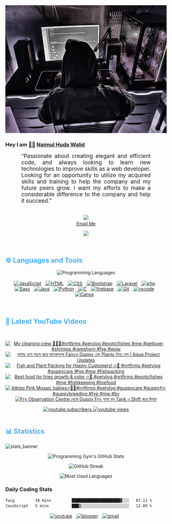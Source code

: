 <!-- ![github_cover_banner](https://www.digitalsolutionservices.com/img/services/web%20development.gif)-->

<div align="center" style="display:block;">
    <img height="400px" width="100%" alt="github cover banner" src="https://raw.githubusercontent.com/NaimulHudaWalid/NaimulHudaWalid/main/272276268_3114779035434264_920860974401480824_n.jpg"/> 
</div>

### Hey I am [👨🏻‍][facebook] [Naimul Huda Walid][youtube]



<p align:"center" style="text-align: justify; margin: 0 50px; font-size: 17px;" >
   “Passionate about creating elegant and efficient code, and always looking to learn new technologies to improve skills as a web developer. Looking for an opportunity to utilize my acquired skills and training to help the company and my future peers grow. I want my efforts to make a considerable difference to the company and help it succeed.”
<br>
<br>
<div align="center">

![](https://visitor-badge.glitch.me/badge?page_id=NaimulHudaWalid)
    <br />
[Email Me](mailto:dev.naimulhuda@gmail.com)
</div>
</p>
<!-- Typing SVG by DenverCoder1 - https://github.com/DenverCoder1/readme-typing-svg -->
<p align="center">
<!--   <a href="https://github.com/DenverCoder1/readme-typing-svg"> -->
    <img src="https://readme-typing-svg.herokuapp.com?color=E22FE4&width=380&height=45&lines=Open-Source+Enthusiast;Learning+In+Public;Empowering+Others;Nice+To+Meet+You+...&center=true"></a>

</p>
<br>
<!-- Languages and Tools -->

<h2 style="color: #44AEFB">⚙️ Languages and Tools</h2>
<div align="center" style="display:block;">
    <img width="100px" alt="Programming Languages" src="https://user-images.githubusercontent.com/78341798/194531121-47b0119a-ce00-439d-b586-125f86acb098.png"/> 
</div>
<br>   
<!-- Icons Resources -->
<!-- https://devicon.dev/ -->
<!-- https://cdn.jsdelivr.net/npm/simple-icons@v3/icons/ -->
<div align="center">
  <a href="https://developer.mozilla.org/en-US/docs/Web/JavaScript" target="_blank" rel="noreferrer">
      <img  alt="JavaScript" height="50px" style="padding-right:10px;" src="https://cdn.jsdelivr.net/gh/devicons/devicon/icons/javascript/javascript-plain.svg"/>
  </a>
  
 
  <a href="https://developer.mozilla.org/en-US/docs/Web/HTML" target="_blank" rel="noreferrer">
      <img  alt="HTML" height="50px" style="padding-right:10px;" src="https://cdn.jsdelivr.net/gh/devicons/devicon/icons/html5/html5-original.svg"/>
  </a>
  <a href="https://developer.mozilla.org/en-US/docs/Web/CSS" target="_blank" rel="noreferrer">
      <img  alt="CSS" height="50px" style="padding-right:10px;" src="https://cdn.jsdelivr.net/gh/devicons/devicon/icons/css3/css3-original.svg"/>
  </a>
  <a href="https://getbootstrap.com/" target="_blank" rel="noreferrer">
      <img  alt="Bootstrap" height="50px" style="padding-right:10px;" src="https://cdn.jsdelivr.net/gh/devicons/devicon/icons/bootstrap/bootstrap-original.svg"/>
  </a> 
  <a href="https://laravel.com/" target="_blank" rel="noreferrer">
      <img  alt="Laravel" height="50px" style="padding-right:10px;" src="https://cdn.jsdelivr.net/gh/devicons/devicon/icons/laravel/laravel-plain.svg"/>
  </a>
  <a href="https://www.php.net/" target="_blank" rel="noreferrer">
      <img  alt="php" height="50px" style="padding-right:10px;" src="https://cdn.jsdelivr.net/gh/devicons/devicon/icons/php/php-original.svg"/>
  </a>
  <a href="https://sass-lang.com/" target="_blank" rel="noreferrer">
      <img  alt="Sass" height="50px" style="padding-right:10px;" src="https://cdn.jsdelivr.net/gh/devicons/devicon/icons/sass/sass-original.svg"/>
  </a>
  <a href="https://www.java.com/en/" target="_blank" rel="noreferrer">
      <img  alt="Java" height="50px" style="padding-right:10px;" src="https://cdn.jsdelivr.net/gh/devicons/devicon/icons/java/java-original.svg"/>
  </a>    
  <a href="https://www.python.org/" target="_blank" rel="noreferrer">
      <img  alt="Python" height="50px" style="padding-right:10px;" src="https://cdn.jsdelivr.net/gh/devicons/devicon/icons/python/python-original.svg"/>
  </a>
  <a href="https://www.cprogramming.com/" target="_blank" rel="noreferrer">
      <img  alt="C" height="50px" style="padding-right:10px;" src="https://cdn.jsdelivr.net/gh/devicons/devicon/icons/c/c-original.svg"/>
  </a>
  
  <a href="https://firebase.google.com/" target="_blank" rel="noreferrer">
      <img  alt="firebase" height="50px" style="padding-right:10px;" src="https://cdn.jsdelivr.net/gh/devicons/devicon/icons/firebase/firebase-plain.svg"/>
  </a>
 
  <a href="https://git-scm.com/" target="_blank" rel="noreferrer">
      <img  alt="Git" height="50px" style="padding-right:10px;" src="https://cdn.jsdelivr.net/gh/devicons/devicon/icons/git/git-original.svg"/>
  </a>
  
  <a href="https://code.visualstudio.com/" target="_blank" rel="noreferrer">
      <img  alt="vscode" height="50px" style="padding-right:10px;"src="https://cdn.jsdelivr.net/gh/devicons/devicon/icons/vscode/vscode-original.svg"/>
  </a>
  <a href="https://www.canva.com/" target="_blank" rel="noreferrer">
      <img  alt="Canva" height="50px" style="padding-right:10px;" src="https://cdn.jsdelivr.net/gh/devicons/devicon/icons/canva/canva-original.svg"/> 
  </a>
</div>
<br>
<br>

<!-- Latest YouTube Videos -->

<h2 style="color: #44AEFB">🎦 Latest YouTube Videos</h2>
<br />

<!-- Resource/Reference: https://github.com/DenverCoder1/github-readme-youtube-cards -->
<div class="youtube videos cards" align="center">

<!-- BEGIN YOUTUBE-CARDS -->
[![My cleaning crew 🖤🔥💯#nrtfirms #petvlog #exoticfishes #mw #petlover #shrimps #ramshorn #fyp #wow](https://ytcards.demolab.com/?id=g4xipvoERvI&title=My+cleaning+crew+%F0%9F%96%A4%F0%9F%94%A5%F0%9F%92%AF%23nrtfirms+%23petvlog+%23exoticfishes+%23mw+%23petlover+%23shrimps+%23ramshorn+%23fyp+%23wow&lang=en&timestamp=1711195105&background_color=%230d1117&title_color=%23ffffff&stats_color=%23dedede&max_title_lines=1&width=250&border_radius=5 "My cleaning crew 🖤🔥💯#nrtfirms #petvlog #exoticfishes #mw #petlover #shrimps #ramshorn #fyp #wow")](https://www.youtube.com/watch?v=g4xipvoERvI)
[![বাসায় এসে পছন্দ করে অনেকগুলো Fancy Guppy এবং Plants নিয়ে গেল  | Aqua Project Updates](https://ytcards.demolab.com/?id=PLEWoeSgkJA&title=%E0%A6%AC%E0%A6%BE%E0%A6%B8%E0%A6%BE%E0%A7%9F+%E0%A6%8F%E0%A6%B8%E0%A7%87+%E0%A6%AA%E0%A6%9B%E0%A6%A8%E0%A7%8D%E0%A6%A6+%E0%A6%95%E0%A6%B0%E0%A7%87+%E0%A6%85%E0%A6%A8%E0%A7%87%E0%A6%95%E0%A6%97%E0%A7%81%E0%A6%B2%E0%A7%8B+Fancy+Guppy+%E0%A6%8F%E0%A6%AC%E0%A6%82+Plants+%E0%A6%A8%E0%A6%BF%E0%A7%9F%E0%A7%87+%E0%A6%97%E0%A7%87%E0%A6%B2++%7C+Aqua+Project+Updates&lang=en&timestamp=1711147077&background_color=%230d1117&title_color=%23ffffff&stats_color=%23dedede&max_title_lines=1&width=250&border_radius=5 "বাসায় এসে পছন্দ করে অনেকগুলো Fancy Guppy এবং Plants নিয়ে গেল  | Aqua Project Updates")](https://www.youtube.com/watch?v=PLEWoeSgkJA)
[![Fish and Plant Packing for Happy Customers! 🔥🖤 #nrtfirms #petvlog #guppycare #fyp #mw #fishpacking](https://ytcards.demolab.com/?id=KPV-o8LuFkc&title=Fish+and+Plant+Packing+for+Happy+Customers%21+%F0%9F%94%A5%F0%9F%96%A4+%23nrtfirms+%23petvlog+%23guppycare+%23fyp+%23mw+%23fishpacking&lang=en&timestamp=1711121390&background_color=%230d1117&title_color=%23ffffff&stats_color=%23dedede&max_title_lines=1&width=250&border_radius=5 "Fish and Plant Packing for Happy Customers! 🔥🖤 #nrtfirms #petvlog #guppycare #fyp #mw #fishpacking")](https://www.youtube.com/watch?v=KPV-o8LuFkc)
[![Best food for fries growth & color 🔥🖤 #petvlog #nrtfirms #exoticfishes #mw #fishkeeping #livefood](https://ytcards.demolab.com/?id=0uMihER9ISI&title=Best+food+for+fries+growth+%26+color+%F0%9F%94%A5%F0%9F%96%A4+%23petvlog+%23nrtfirms+%23exoticfishes+%23mw+%23fishkeeping+%23livefood&lang=en&timestamp=1711112211&background_color=%230d1117&title_color=%23ffffff&stats_color=%23dedede&max_title_lines=1&width=250&border_radius=5 "Best food for fries growth & color 🔥🖤 #petvlog #nrtfirms #exoticfishes #mw #fishkeeping #livefood")](https://www.youtube.com/watch?v=0uMihER9ISI)
[![Albino Pink Mosaic babies🔥🖤💯#nrtfirms #petvlog #guppycare #guppyfry #guppybreeding #fyp #mw #bv](https://ytcards.demolab.com/?id=LkVyRgpBTxQ&title=Albino+Pink+Mosaic+babies%F0%9F%94%A5%F0%9F%96%A4%F0%9F%92%AF%23nrtfirms+%23petvlog+%23guppycare+%23guppyfry+%23guppybreeding+%23fyp+%23mw+%23bv&lang=en&timestamp=1710979705&background_color=%230d1117&title_color=%23ffffff&stats_color=%23dedede&max_title_lines=1&width=250&border_radius=5 "Albino Pink Mosaic babies🔥🖤💯#nrtfirms #petvlog #guppycare #guppyfry #guppybreeding #fyp #mw #bv")](https://www.youtube.com/watch?v=LkVyRgpBTxQ)
[![Fry Observation Centre থেকে Guppy Fry গুলো বড় Tank এ Shift করে দিলাম](https://ytcards.demolab.com/?id=dvCD3bD3w9s&title=Fry+Observation+Centre+%E0%A6%A5%E0%A7%87%E0%A6%95%E0%A7%87+Guppy+Fry+%E0%A6%97%E0%A7%81%E0%A6%B2%E0%A7%8B+%E0%A6%AC%E0%A7%9C+Tank+%E0%A6%8F+Shift+%E0%A6%95%E0%A6%B0%E0%A7%87+%E0%A6%A6%E0%A6%BF%E0%A6%B2%E0%A6%BE%E0%A6%AE&lang=en&timestamp=1710976580&background_color=%230d1117&title_color=%23ffffff&stats_color=%23dedede&max_title_lines=1&width=250&border_radius=5 "Fry Observation Centre থেকে Guppy Fry গুলো বড় Tank এ Shift করে দিলাম")](https://www.youtube.com/watch?v=dvCD3bD3w9s)
<!-- END YOUTUBE-CARDS -->
</div>

<!-- Begin Youtube Buttons -->
<!-- Resource/Reference:  https://github.com/DenverCoder1/custom-icon-badges -->
<div class="youtube buttons" align="center">
    <a href="https://www.youtube.com/channel/UCa3YaFwzSII0kKg3Nads2dQ"  target="_blank">
        <img alt="youtube subscribers" src="https://img.shields.io/youtube/channel/subscribers/UCa3YaFwzSII0kKg3Nads2dQ?logo=youtube&logoColor=red&style=for-the-badge"/>
    </a> 
    <a href="https://www.youtube.com/channel/UCa3YaFwzSII0kKg3Nads2dQ"  target="_blank">
        <img alt="youtube views" src="https://custom-icon-badges.demolab.com/youtube/channel/views/UCa3YaFwzSII0kKg3Nads2dQ?color=%23E05D44&logo=eye&logoColor=white&style=for-the-badge&labelColor=#555555"/>
    </a> 
</div>
<br>
<!-- End Youtube Buttons -->

<!-- Statistics -->

<h2 style="color: #44AEFB">📊 Statistics</h2>

![stats_banner](https://user-images.githubusercontent.com/78341798/194534778-d662496c-ae00-4e8d-ae9b-b90912054e7f.gif)

<!-- Begin Stats Cards -->
<!-- Resources:  -->
<!-- Github & Languages Stats: https://github.com/naimul15-12090/github-readme-stats --> 
<!-- Streak Stats: https://github.com/denvercoder1/github-readme-streak-stats -->
<!-- Change the value after ?username= to your GitHub username. -->
<div class="stats" align="center">

![Programming Gym's GitHub Stats](https://github-readme-stats.vercel.app/api?username=NaimulHudaWalid&hide=stars&count_private=true&show_icons=true&theme=algolia&border_radius=20)

![GitHub Streak](https://streak-stats.demolab.com?user=NaimulHudaWalid&count_private=true&theme=algolia&border_radius=22)

![Most Used Languages](https://github-readme-stats.vercel.app/api/top-langs/?username=NaimulHudaWalid&langs_count=8&layout=compact&show_icons=true&theme=algolia&border_radius=20)
    
<!-- ![Top Langs](https://github-readme-stats.vercel.app/api/top-langs/?username=naimul15-12090&langs_count=8) -->
<!-- [![Top Langs](https://github-readme-stats.vercel.app/api/top-langs/?username=naimul15-12090&layout=compact)](https://github.com/anuraghazra/github-readme-stats)
 -->
    
</div>
<!--  End Stats Cards -->



### Daily Coding Stats
<!--START_SECTION:waka-->

```txt
Twig         38 mins         █████████████████████▓░░░   87.11 %
JavaScript   5 mins          ███▒░░░░░░░░░░░░░░░░░░░░░   12.89 %
```

<!--END_SECTION:waka-->
<!-- Begin Footer -->
<!-- Icons Resources -->
<!-- https://devicon.dev/ -->
<div class="footer" align="center" style="margin:15px;">
    <a href="https://www.youtube.com/channel/UCa3YaFwzSII0kKg3Nads2dQ" target="_blank">
        <img  style="margin:0 10px 10px 0;" src="https://user-images.githubusercontent.com/78341798/194531650-698ef1b1-9cbd-4b4f-96ef-5a2ec4b5d7e6.svg" alt="youtube" width="40px"/>
    </a>
    <a href="https://www.linkedin.com/in/naimulhudawalid/" target="_blank">
        <img style="margin:0 10px 10px 0;" src="https://user-images.githubusercontent.com/78341798/194531458-b5dfeb1b-bad5-4dfa-909a-2e402262db9a.svg" alt="blogger" width="40px"/>
    </a>
    <a href="mailto:dev.naimulhuda@gmail.com" target="_blank">
        <img style="margin:0 10px 10px 0;" src="https://user-images.githubusercontent.com/78341798/194531383-ddb2b774-5bb9-491c-b601-4a4a7d9792fb.svg" alt="gmail" width="40px"/>
    </a>
</div>
<!-- End Footer -->

[youtube]: https://www.youtube.com/channel/UCa3YaFwzSII0kKg3Nads2dQ
[facebook]: https://www.facebook.com/profile.php?id=100007065945838
